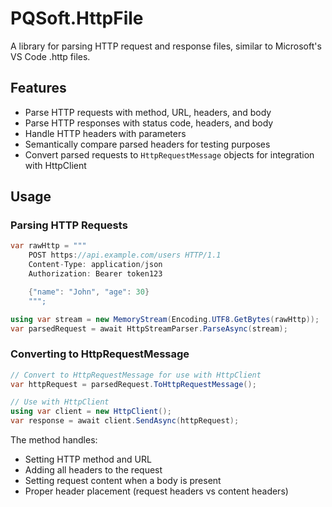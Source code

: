 # PQSoft.HttpFile

A library for parsing HTTP request and response files, similar to Microsoft's VS Code .http files.

## Features

- Parse HTTP requests with method, URL, headers, and body
- Parse HTTP responses with status code, headers, and body
- Handle HTTP headers with parameters
- Semantically compare parsed headers for testing purposes
- Convert parsed requests to `HttpRequestMessage` objects for integration with HttpClient

## Usage

### Parsing HTTP Requests

```csharp
var rawHttp = """
    POST https://api.example.com/users HTTP/1.1
    Content-Type: application/json
    Authorization: Bearer token123

    {"name": "John", "age": 30}
    """;

using var stream = new MemoryStream(Encoding.UTF8.GetBytes(rawHttp));
var parsedRequest = await HttpStreamParser.ParseAsync(stream);
```

### Converting to HttpRequestMessage

```csharp
// Convert to HttpRequestMessage for use with HttpClient
var httpRequest = parsedRequest.ToHttpRequestMessage();

// Use with HttpClient
using var client = new HttpClient();
var response = await client.SendAsync(httpRequest);
```

The method handles:
- Setting HTTP method and URL
- Adding all headers to the request
- Setting request content when a body is present
- Proper header placement (request headers vs content headers)
